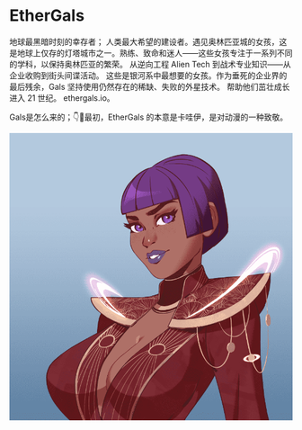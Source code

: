 # EtherGals

地球最黑暗时刻的幸存者； 人类最大希望的建设者。遇见奥林匹亚城的女孩，这是地球上仅存的灯塔城市之一。熟练、致命和迷人——这些女孩专注于一系列不同的学科，以保持奥林匹亚的繁荣。 从逆向工程 Alien Tech 到战术专业知识——从企业收购到街头间谍活动。 这些是银河系中最想要的女孩。作为垂死的企业界的最后残余，Gals 坚持使用仍然存在的稀缺、失败的外星技术。 帮助他们茁壮成长进入 21 世纪。 ethergals.io。

Gals是怎么来的；👇🧵最初，EtherGals 的本意是卡哇伊，是对动漫的一种致敬。

![NFT](微信截图_20220903165506.png)


